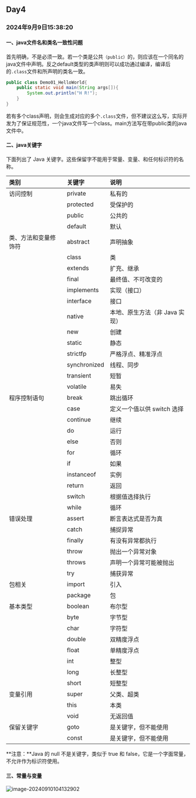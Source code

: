 ## Day4  

### 2024年9月9日15:38:20

#### 一、java文件名和类名一致性问题

首先明确，不是必须一致。若一个类是公共`（public）`的，则应该在一个同名的java文件中声明。反之default类型的类声明则可以成功通过编译，编译后的`.class`文件和所声明的类名一致。

```java
public class Demo01_HelloWorld{
    public static void main(String args[]){
    	System.out.println("H R!");
	}
}
```

若有多个class声明，则会生成对应的多个`.class`文件，但不建议这么写，实际开发为了保证规范性，一个java文件写一个class。main方法写在带public类的java文件中。

#### 二、java关键字

下面列出了 Java 关键字。这些保留字不能用于常量、变量、和任何标识符的名称。

| 类别                 | 关键字       | 说明                           |
| :------------------- | :----------- | :----------------------------- |
| 访问控制             | private      | 私有的                         |
|                      | protected    | 受保护的                       |
|                      | public       | 公共的                         |
|                      | default      | 默认                           |
| 类、方法和变量修饰符 | abstract     | 声明抽象                       |
|                      | class        | 类                             |
|                      | extends      | 扩充、继承                     |
|                      | final        | 最终值、不可改变的             |
|                      | implements   | 实现（接口）                   |
|                      | interface    | 接口                           |
|                      | native       | 本地、原生方法（非 Java 实现） |
|                      | new          | 创建                           |
|                      | static       | 静态                           |
|                      | strictfp     | 严格浮点、精准浮点             |
|                      | synchronized | 线程、同步                     |
|                      | transient    | 短暂                           |
|                      | volatile     | 易失                           |
| 程序控制语句         | break        | 跳出循环                       |
|                      | case         | 定义一个值以供 switch 选择     |
|                      | continue     | 继续                           |
|                      | do           | 运行                           |
|                      | else         | 否则                           |
|                      | for          | 循环                           |
|                      | if           | 如果                           |
|                      | instanceof   | 实例                           |
|                      | return       | 返回                           |
|                      | switch       | 根据值选择执行                 |
|                      | while        | 循环                           |
| 错误处理             | assert       | 断言表达式是否为真             |
|                      | catch        | 捕捉异常                       |
|                      | finally      | 有没有异常都执行               |
|                      | throw        | 抛出一个异常对象               |
|                      | throws       | 声明一个异常可能被抛出         |
|                      | try          | 捕获异常                       |
| 包相关               | import       | 引入                           |
|                      | package      | 包                             |
| 基本类型             | boolean      | 布尔型                         |
|                      | byte         | 字节型                         |
|                      | char         | 字符型                         |
|                      | double       | 双精度浮点                     |
|                      | float        | 单精度浮点                     |
|                      | int          | 整型                           |
|                      | long         | 长整型                         |
|                      | short        | 短整型                         |
| 变量引用             | super        | 父类、超类                     |
|                      | this         | 本类                           |
|                      | void         | 无返回值                       |
| 保留关键字           | goto         | 是关键字，但不能使用           |
|                      | const        | 是关键字，但不能使用           |

**注意：**Java 的 null 不是关键字，类似于 true 和 false，它是一个字面常量，不允许作为标识符使用。

#### 三、常量与变量

![image-20240910104132902](https://gitee.com/De1ores/csdn-picture-bed/raw/master/202409101041021.png)




